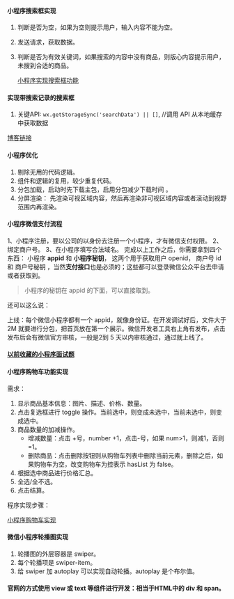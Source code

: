 #### 小程序搜索框实现

1. 判断是否为空，如果为空则提示用户，输入内容不能为空。

2. 发送请求，获取数据。

3. 判断是否为有效关键词，如果搜索的内容中没有商品，则版心内容提示用户，未搜到合适的商品。

   [小程序实现搜索框功能](https://www.jb51.net/article/165226.htm)



#### 实现带搜索记录的搜索框

1. 关键API: `wx.getStorageSync('searchData') || []`, //调用 API 从本地缓存中获取数据

[博客链接](https://zhuanlan.zhihu.com/p/28974294)



#### 小程序优化

1. 剔除无用的代码逻辑。
2. 组件和逻辑的复用，较少重复代码。
3. 分包加载，启动时先下载主包，启用分包减少下载时间 。
4. 分屏渲染： 先渲染可视区域内容，然后再渲染非可视区域内容或者滚动到视野范围内再渲染。

#### 小程序微信支付流程

1、小程序注册，要以公司的以身份去注册一个小程序，才有微信支付权限。
2、绑定商户号。
3、在小程序填写合法域名。
完成以上工作之后，你需要拿到四个东西：
小程序 **appid** 和 **小程序秘钥**， 这两个用于获取用户 openid， 商户号 id 和 商户号秘钥 ，当然**支付接口**也是必须的；这些都可以登录微信公众平台去申请或者获取到。

> 小程序的秘钥在 appid 的下面，可以直接取到。

还可以这么说：

上线：每个微信小程序都有一个 appid，就像身份证。在开发调试好后，文件大于 2M 就要进行分包，把首页放在第一个展示。微信开发者工具右上角有发布，点击发布后会有微信官方审核，一般是2到 5 天以内审核通过，通过就上线了。

#### [以前收藏的小程序面试题](https://juejin.cn/post/6844903966342381581)

#### 小程序购物车功能实现

需求：

1. 显示商品基本信息：图片、描述、价格、数量。
2. 点击复选框进行 toggle 操作。当前选中，则变成未选中，当前未选中，则变成选中。
3. 商品数量的加减操作。
   - 增减数量：点击 +号，number +1，点击-号，如果 num>1，则减1，否则=1。
   - 删除商品：点击删除按钮则从购物车列表中删除当前元素，删除之后，如果购物车为空，改变购物车为控表示 hasList 为 false。
4. 根据选中商品进行价格汇总。
5. 全选/全不选。
6. 点击结算。

程序实现步骤：

[小程序购物车实现](https://blog.csdn.net/flight_diary/article/details/107002118)

#### 微信小程序轮播图实现

1. 轮播图的外层容器是 swiper。
2. 每个轮播项是 swiper-item。
3. 给 swiper 加 autoplay 可以实现自动轮播。autoplay 是个布尔值。



#### 官网的方式使用 view 或 text 等组件进行开发：相当于HTML中的 div 和 span。
